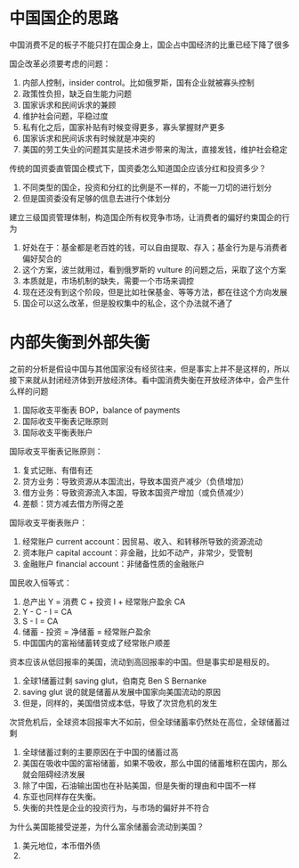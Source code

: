 # 中国国企的思路

中国消费不足的板子不能只打在国企身上，国企占中国经济的比重已经下降了很多

国企改革必须要考虑的问题：
1. 内部人控制，insider control。比如俄罗斯，国有企业就被寡头控制
2. 政策性负担，缺乏自生能力问题
3. 国家诉求和民间诉求的兼顾
4. 维护社会问题，平稳过度
5. 私有化之后，国家补贴有时候变得更多，寡头掌握财产更多
6. 国家诉求和民间诉求有时候就是冲突的
7. 美国的劳工失业的问题其实是技术进步带来的淘汰，直接发钱，维护社会稳定

传统的国资委直管国企模式下，国资委怎么知道国企应该分红和投资多少？
1. 不同类型的国企，投资和分红的比例是不一样的，不能一刀切的进行划分
2. 但是国资委没有足够的信息去进行个体划分

建立三级国资管理体制，构造国企所有权竞争市场，让消费者的偏好约束国企的行为
1. 好处在于：基金都是老百姓的钱，可以自由提取、存入；基金行为是与消费者偏好契合的
2. 这个方案，波兰就用过，看到俄罗斯的 vulture 的问题之后，采取了这个方案
3. 本质就是，市场机制的缺失，需要一个市场来调控
4. 现在还没有到这个阶段，但是比如社保基金、等等方法，都在往这个方向发展
5. 国企可以这么改革，但是股权集中的私企，这个办法就不通了

# 内部失衡到外部失衡

之前的分析是假设中国与其他国家没有经贸往来，但是事实上并不是这样的，所以接下来就从封闭经济体到开放经济体。看中国消费失衡在开放经济体中，会产生什么样的问题
1. 国际收支平衡表 BOP，balance of payments
2. 国际收支平衡表记账原则
3. 国际收支平衡表账户

国际收支平衡表记账原则：
1. 复式记账、有借有还
2. 贷方业务：导致资源从本国流出，导致本国资产减少（负债增加）
3. 借方业务：导致资源流入本国，导致本国资产增加（或负债减少）
4. 差额：贷方减去借方所得之差

国际收支平衡表账户：
1. 经常账户 current account：因贸易、收入、和转移所导致的资源流动
2. 资本账户 capital account：非金融，比如不动产，非常少，受管制
3. 金融账户 financial account：非储备性质的金融账户

国民收入恒等式：
1. 总产出 Y = 消费 C + 投资 I + 经常账户盈余 CA
2. Y - C - I = CA
3. S - I = CA
4. 储蓄 - 投资 = 净储蓄 = 经常账户盈余
5. 中国国内的富裕储蓄转变成了经常账户顺差

资本应该从低回报率的美国，流动到高回报率的中国。但是事实却是相反的。
1. 全球1储蓄过剩 saving glut，伯南克 Ben S Bernanke
2. saving glut 说的就是储蓄从发展中国家向美国流动的原因
3. 但是，同样的，美国借贷成本低，导致了次贷危机的发生

次贷危机后，全球资本回报率大不如前，但全球储蓄率仍然处在高位，全球储蓄过剩
1. 全球储蓄过剩的主要原因在于中国的储蓄过高
2. 美国在吸收中国的富裕储蓄，如果不吸收，那么中国的储蓄堆积在国内，那么就会阻碍经济发展
3. 除了中国，石油输出国也在补贴美国，但是失衡的理由和中国不一样
4. 东亚也同样存在失衡。
5. 失衡的共性是企业的投资行为，与市场的偏好并不符合

为什么美国能接受逆差，为什么富余储蓄会流动到美国？
1. 美元地位，本币借外债
2. 

